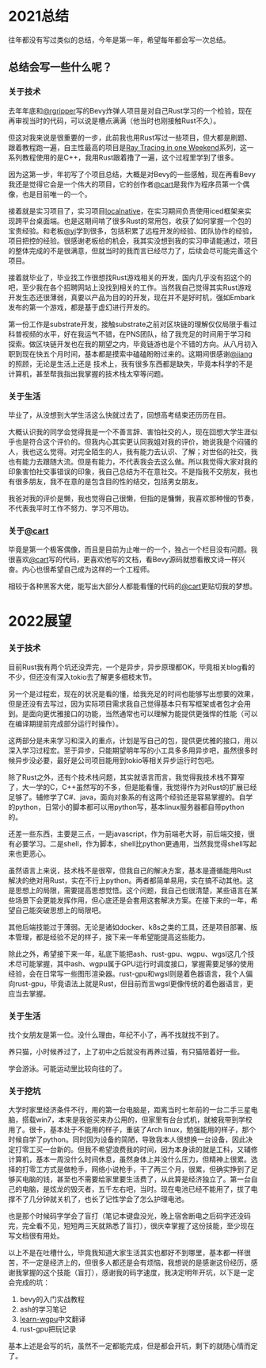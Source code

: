 # 2021总结

往年都没有写过类似的总结，今年是第一年，希望每年都会写一次总结。

## 总结会写一些什么呢？

### 关于技术

去年年底和[@rgripper](https://github.com/rgripper)写的Bevy炸弹人项目是对自己Rust学习的一个检验，现在再审视当时的代码，可以说是槽点满满（他当时也刚接触Rust不久）。

但这对我来说是很重要的一步，此前我也用Rust写过一些项目，但大都是刷题、跟着教程跑一遍，自主性最高的项目是[Ray Tracing in one Weekend](https://raytracing.github.io/)系列，这一系列教程使用的是C++，我用Rust跟着撸了一遍，这个过程里学到了很多。

因为这第一步，年初写了个项目总结，大概是对Bevy的一些感触，现在再看Bevy我还是觉得它会是一个伟大的项目，它的创作者[@cart](https://github.com/cart)是我作为程序员第一个偶像，也是目前唯一的一个。

接着就是实习项目了，实习项目[localnative](https://gitlab.com/localnative/localnative)，在实习期间负责使用iced框架来实现跨平台桌面端。也是这期间啃了很多Rust的常用包，收获了如何掌握一个包的宝贵经验。和老板[@yi](https://gitlab.com/yiwang)学到很多，包括积累了远程开发的经验、团队协作的经验，项目把控的经验。很感谢老板给的机会，我其实没想到我的实习申请能通过，项目的整体完成的不是很满意，但就当时的我而言已经尽力了，后续会尽可能完善这个项目。

接着就毕业了，毕业找工作很想找Rust游戏相关的开发，国内几乎没有招这个的吧，至少我在各个招聘网站上没找到相关的工作。当然我自己觉得其实Rust游戏开发生态还很薄弱，真要以产品为目的的开发，现在并不是好时机，强如Embark发布的第一个游戏，都是基于虚幻进行开发的。

第一份工作是substrate开发，接触substrate之前对区块链的理解仅仅局限于看过科普视频的水平，好在我运气不错，在PNS团队，给了我充足的时间用于学习和探索。做区块链开发也在我的期望之内，毕竟链游也是个不错的方向。从八月初入职到现在快五个月时间，基本都是摸索中磕磕盼盼过来的。这期间很感谢[@jiang](https://github.com/jiangplus)的照顾，无论是生活上还是
技术上，我有很多东西都是缺失，毕竟本科学的不是计算机，甚至帮我指出我掌握的技术栈太窄等问题。

### 关于生活

毕业了，从没想到大学生活这么快就过去了，回想高考结束还历历在目。

大概认识我的同学会觉得我是一个不善言辞、害怕社交的人，现在回想大学生涯似乎也是符合这个评价的。但我内心其实更认同我姐对我的评价，她说我是个闷骚的人，我也这么觉得。对完全陌生的人，我有能力去认识、了解；对世俗的社交，我也有能力去跟随大流。但是有能力，不代表我会去这么做。所以我觉得大家对我的印象害怕社交事错误的印象，我自己总结为不在意社交。不是指我不交朋友，我也有很多朋友，我不在意的是包含目的性的结交，包括男女朋友。

我爸对我的评价是懒，我也觉得自己很懒，但指的是慵懒，我喜欢那种慢的节奏，不代表我平时工作不努力、学习不用功。

### 关于[@cart](https://github.com/cart)

毕竟是第一个极客偶像，而且是目前为止唯一的一个，独占一个栏目没有问题。我很喜欢[@cart](https://github.com/cart)写的代码，更喜欢他写的文档，看Bevy源码就想看散文诗一样兴奋。内心也很希望自己成为这样的一个工程师。

相较于各种黑客大佬，能写出大部分人都能看懂的代码的[@cart](https://github.com/cart)更贴切我的梦想。

# 2022展望

### 关于技术

目前Rust我有两个坑还没弄完，一个是异步，异步原理都OK，毕竟相关blog看的不少，但还没有深入tokio去了解更多细枝末节。

另一个是过程宏，现在的状况是看的懂，给我充足的时间也能够写出想要的效果，但是还没有去写过，因为实际项目需求我自己觉得基本只有写框架或者包才会用到。是面向更优雅接口的功能，当然通常也可以理解为能提供更强悍的性能（可以在编译期提前完成部分运行时操作）。

这两部分是未来学习和深入的重点，计划是写自己的包，提供更优雅的接口，用以深入学习过程宏。至于异步，只能期望明年写的小工具多多用异步吧，虽然很多时候异步没必要，最好是公司项目能用到tokio等相关异步运行时包吧。

除了Rust之外，还有个技术栈问题，其实就语言而言，我觉得我技术栈不算窄了，大一学的C，C++虽然写的不多，但是能看懂，我觉得作为对Rust的扩展已经足够了。辅修学了C#、java，面向对象系的有这两个经验还是容易掌握的。自学的python，日常小的脚本都可以用python写，基本linux服务器都自带python的。

还差一些东西，主要是三点，一是javascript，作为前端老大哥，前后端交接，很有必要学习。二是shell，作为脚本，shell比python更通用，当然我觉得shell写起来也更恶心。

虽然语言上来说，技术栈不是很窄，但我自己的解决方案，基本是遵循能用Rust解决的绝对用Rust，实在不行上python。两者都简单易用，实在搞不动其他。这是思想上的局限，需要提高思想觉悟。这个问题，我自己也很清楚，某些语言在某些场景下会更能发挥作用，但心底还是会套用这套解决方案。在接下来的一年，希望自己能突破思想上的局限吧。

其他后端技能过于薄弱。无论是诸如docker、k8s之类的工具，还是项目部署、版本管理，都是经验不足的样子，接下来一年希望能提高这些能力。

除此之外，希望接下来一年，私底下能把ash、rust-gpu、wgpu、wgsl这几个技术尽可能掌握，其中ash、wgpu属于GPU运行时调度接口，掌握需要足够的使用经验，会在日常写一些图形渲染器。rust-gpu和wgsl则是着色器语言，我个人偏向rust-gpu，毕竟语法上就是Rust，但目前而言wgsl更像传统的着色器语言，更应当去掌握。

### 关于生活

找个女朋友是第一位。没什么理由，年纪不小了，再不找就找不到了。

养只猫，小时候养过了，上了初中之后就没有再养过猫，有只猫陪着好一些。

学会游泳。可能运动里比较向往的了。

### 关于挖坑

大学时家里经济条件不行，用的第一台电脑是，距离当时七年前的一台二手三星电脑，搭载win7，本来是我爸买来办公用的，但家里有台台式机，就被我带到学校用了。很卡，基本处于不能用的样子，重装了Arch linux，勉强能用的样子，那个时候自学了python。同时因为设备的简陋，导致我本人很想换一台设备，因此决定打零工买一台新的。但我不希望浪费我的时间，因为本身读的就是工科，又辅修计算机，基本一周没什么时间休息，虽然身体上并没什么压力，但精神上很累。选择的打零工方式是做枪手，网络小说枪手，干了两三个月，很累，但确实挣到了足够买电脑的钱，甚至也不需要给家里要生活费了，从此算是经济独立了。第一台自己的电脑，是炫龙的毁灭者，五千左右吧，当时。现在电池已经不能用了，拔了电撑不了几分钟就关机了，也长了记性学会了怎么护理电池。

也是那个时候码字学会了盲打（笔记本键盘没光，晚上宿舍断电之后码字还没码完，完全看不见，短短两三天就熟悉了盲打），很庆幸掌握了这份技能，至少现在写文档很有用处。

以上不是在吐槽什么，毕竟我知道大家生活其实也都好不到哪里，基本都一样很苦，不一定是经济上的，但很多人都还是会有烦恼，我想说的是感谢这份经历，感谢我掌握的这个技能（盲打），感谢我的码字速度，我决定明年开坑，以下是一定会完成的坑：

1. bevy的入门实战教程
2. ash的学习笔记
3. [learn-wgpu](https://github.com/sotrh/learn-wgpu)中文翻译
4. rust-gpu把玩记录

基本上述是会写的坑，虽然不一定都能完成，但是都会开坑，剩下的就随心情而定了。
